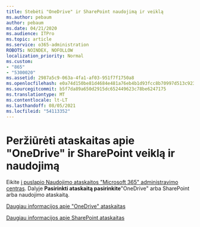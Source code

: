 ```yaml
---
title: Stebėti "OneDrive" ir SharePoint naudojimą ir veiklą
ms.author: pebaum
author: pebaum
ms.date: 04/21/2020
ms.audience: ITPro
ms.topic: article
ms.service: o365-administration
ROBOTS: NOINDEX, NOFOLLOW
localization_priority: Normal
ms.custom:
- "865"
- "5300020"
ms.assetid: 2987a5c9-063a-4fa1-af03-951f7f1750a8
ms.openlocfilehash: e0a74d150be81d4684e481a76eb4b1d93fcc8b70997d513c9230406f520d1ec2
ms.sourcegitcommit: b5f7da89a650d2915dc652449623c78be6247175
ms.translationtype: MT
ms.contentlocale: lt-LT
ms.lasthandoff: 08/05/2021
ms.locfileid: "54113352"
---
```

# <a name="view-reports-on-onedrive-and-sharepoint-activity-and-usage"></a>Peržiūrėti ataskaitas apie "OneDrive" ir SharePoint veiklą ir naudojimą

Eikite [į puslapio Naudojimo ataskaitos "Microsoft 365" administravimo centras](https://admin.microsoft.com/AdminPortal/Home). Dalyje **Pasirinkti ataskaitą pasirinkite**"OneDrive" arba SharePoint arba naudojimo ataskaitą.
  
[Daugiau informacijos apie "OneDrive" ataskaitas](https://go.microsoft.com/fwlink/?linkid=875239)
  
[Daugiau informacijos apie SharePoint ataskaitas](https://go.microsoft.com/fwlink/?linkid=875240)
  